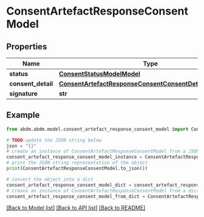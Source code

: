 # ConsentArtefactResponseConsentModel


## Properties

Name | Type | Description | Notes
------------ | ------------- | ------------- | -------------
**status** | [**ConsentStatusModelModel**](ConsentStatusModel.md) |  | 
**consent_detail** | [**ConsentArtefactResponseConsentConsentDetailModelModel**](ConsentArtefactResponseConsentConsentDetailModel.md) |  | 
**signature** | **str** |  | 

## Example

```python
from abdm.abdm.model.consent_artefact_response_consent_model import ConsentArtefactResponseConsentModel

# TODO update the JSON string below
json = "{}"
# create an instance of ConsentArtefactResponseConsentModel from a JSON string
consent_artefact_response_consent_model_instance = ConsentArtefactResponseConsentModel.from_json(json)
# print the JSON string representation of the object
print(ConsentArtefactResponseConsentModel.to_json())

# convert the object into a dict
consent_artefact_response_consent_model_dict = consent_artefact_response_consent_model_instance.to_dict()
# create an instance of ConsentArtefactResponseConsentModel from a dict
consent_artefact_response_consent_model_from_dict = ConsentArtefactResponseConsentModel.from_dict(consent_artefact_response_consent_model_dict)
```
[[Back to Model list]](../README.md#documentation-for-models) [[Back to API list]](../README.md#documentation-for-api-endpoints) [[Back to README]](../README.md)



